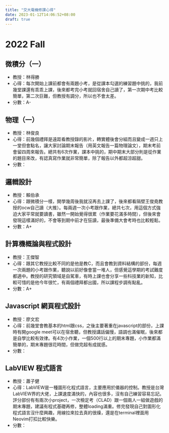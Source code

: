 ```yaml
---
title: "交大電機修課心得"
date: 2023-01-12T14:06:52+08:00
draft: true
---
```


# 2022 Fall

## 微積分（一）
- 教授：林得勝
- 心得：每次開始上課前都會有兩題小考，是從課本勾選的練習題中挑的，我前幾堂課還有乖乖上課，後來都考完小考就回宿舍自己讀了，第一次期中考比較簡單，第二次巨難，但教授有調分，所以也不會太差。
- 分數：A-

## 物理（一）
- 教授：林俊良
- 心得：前幾個禮拜是遠距看教授錄的影片，轉實體後會分組而且變成一週只上一堂但會點名，讓大家討論期末報告（用英文報告一篇物理論文），期末考前會留四周來報告。總共有6次作業，課本中挑的，期中期末大部分則是從作業的題目來改，有認真寫作業就非常簡單，除了報告以外都超涼超甜。
- 分數：

## 邏輯設計
- 教授：賴伯承
- 心得：跟微積分一樣，開學幾周後我就沒再去上課了，後來都看隔壁王俊堯教授的ocw自己讀（大推）。每兩週一次小考跟作業，總共七次，用這個方式強迫大家平常就要讀書，雖然一開始覺得很累（作業要花滿多時間），但後來會發現這樣滿好的，不會等到期中前才在狂讀，最後準備大會考時也比較輕鬆。
- 分數：A+

## 計算機概論與程式設計
- 教授：王傑智
- 心得：跟其它教授比較不同的是他是教C，而且會教到資料結構的部份，每週一次兩題的小考跟作業，聽說以前好像會當一堆人，但感覺這學期的考試難度都適中。教授的研究領域是自駕車，有時上課也會分享一些科技業的新知，比較可惜的是他今年很忙，有兩個禮拜都出國，所以課程步調有點亂。
- 分數：A+

## Javascript 網頁程式設計
- 教授：廖文宏
- 心得：前幾堂會教基本的html跟css，之後主要著重在javascript的部份，上課時有開google meet可以在宿舍聽，但教授講話偏慢，語調也滿催眠，後來都是自學比較有效律。有4次小作業，一個500行以上的期末專題，小作業都滿簡單的，期末專題很花時間，但做完超有成就感。
- 分數：

## LabVIEW 程式語言
- 教授：蕭子健
- 心得：LabVIEW是一種圖形化程式語言，主要應用於儀器的控制。教授是台灣LabVIEW界的大佬，上課速度滿快的，內容也很多，沒有自己練習容易忘記。評分部份有有兩次小project，一次檢定考（CLAD）跟一個兩人一組做遊戲的期末專題，建議有程式基礎再修，整體loading滿重。修完發現自己對圖形化程式語言沒什麼興趣，用線拉來拉去真的很燥，還是在terminal裡面用Neovim打扣比較快樂。
- 分數：
